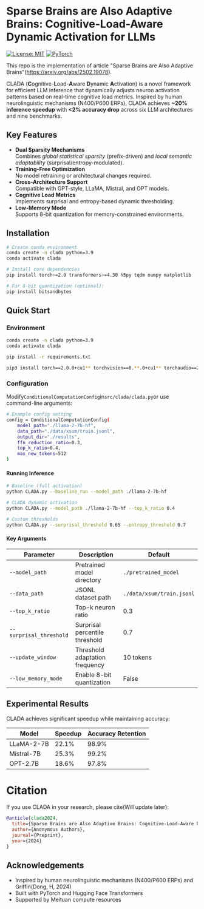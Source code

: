 # Sparse Brains are Also Adaptive Brains: Cognitive-Load-Aware Dynamic Activation for LLMs

[![License: MIT](https://img.shields.io/badge/License-MIT-yellow.svg)](LICENSE)
[![PyTorch](https://img.shields.io/badge/PyTorch-2.0+-red.svg)](https://pytorch.org/)

This repo is the implementation of article "Sparse Brains are Also Adaptive Brains"(https://arxiv.org/abs/2502.19078).

CLADA (**C**ognitive-**L**oad-**A**ware **D**ynamic **A**ctivation) is a novel framework for efficient LLM inference that dynamically adjusts neuron activation patterns based on real-time cognitive load metrics. Inspired by human neurolinguistic mechanisms (N400/P600 ERPs), CLADA achieves **~20% inference speedup** with **<2% accuracy drop** across six LLM architectures and nine benchmarks.

## Key Features
- **Dual Sparsity Mechanisms**  
  Combines _global statistical sparsity_ (prefix-driven) and _local semantic adaptability_ (surprisal/entropy-modulated).
- **Training-Free Optimization**  
  No model retraining or architectural changes required.
- **Cross-Architecture Support**  
  Compatible with GPT-style, LLaMA, Mistral, and OPT models.
- **Cognitive Load Metrics**  
  Implements surprisal and entropy-based dynamic thresholding.
- **Low-Memory Mode**  
  Supports 8-bit quantization for memory-constrained environments.

## Installation
```bash
# Create conda environment
conda create -n clada python=3.9
conda activate clada

# Install core dependencies
pip install torch>=2.0 transformers>=4.30 h5py tqdm numpy matplotlib

# For 8-bit quantization (optional):
pip install bitsandbytes
```

## Quick Start

### Environment

```bash
conda create -n clada python=3.9
conda activate clada

pip install -r requirements.txt

pip3 install torch==2.0.0+cu1** torchvision==0.**.0+cu1** torchaudio==2.0.1+cu1** --extra-index-url https://download.pytorch.org/whl/cu1**
```

### Configuration

Modify`ConditionalComputationConfig`in`src/clada/clada.py`or use command-line arguments:
```bash
# Example config setting
config = ConditionalComputationConfig(
    model_path="./llama-2-7b-hf",
    data_path="./data/xsum/train.jsonl",
    output_dir="./results",
    ffn_reduction_ratio=0.3,
    top_k_ratio=0.4,
    max_new_tokens=512
)
```

#### Running Inference

```bash
# Baseline (full activation)
python CLADA.py --baseline_run --model_path ./llama-2-7b-hf

# CLADA dynamic activation
python CLADA.py --model_path ./llama-2-7b-hf --top_k_ratio 0.4

# Custom thresholds
python CLADA.py --surprisal_threshold 0.65 --entropy_threshold 0.7

```

#### Key Arguments

|Parameter|Description|Default|
|---|---|---|
|`--model_path`|Pretrained model directory|`./pretrained_model`|
|`--data_path`|JSONL dataset path|`./data/xsum/train.jsonl`|
|`--top_k_ratio`|Top-k neuron ratio|0.3|
|`--surprisal_threshold`|Surprisal percentile threshold|0.7|
|`--update_window`|Threshold adaptation frequency|10 tokens|
|`--low_memory_mode`|Enable 8-bit quantization|False|

## Experimental Results

CLADA achieves significant speedup while maintaining accuracy:

|Model|Speedup|Accuracy Retention|
|---|---|---|
|LLaMA-2-7B|22.1%|98.9%|
|Mistral-7B|25.3%|99.2%|
|OPT-2.7B|18.6%|97.8%|

# Citation

If you use CLADA in your research, please cite(Will update later):
```bibtex
@article{clada2024,
  title={Sparse Brains are Also Adaptive Brains: Cognitive-Load-Aware Dynamic Activation for LLMs},
  author={Anonymous Authors},
  journal={Preprint},
  year={2024}
}
```

## Acknowledgements
- Inspired by human neurolinguistic mechanisms (N400/P600 ERPs) and Griffin(Dong, H, 2024)
- Built with PyTorch and Hugging Face Transformers
- Supported by Meituan compute resources


